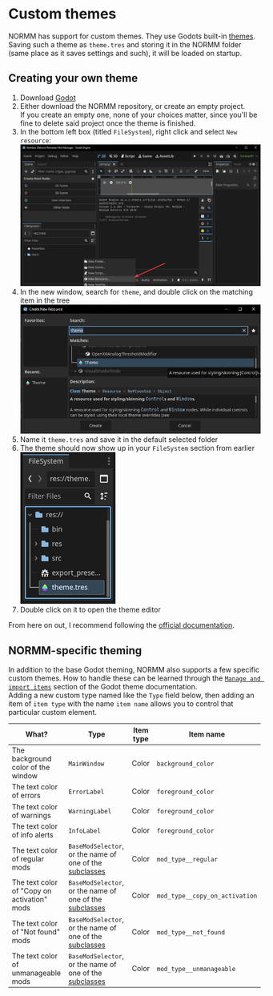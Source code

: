 # Custom themes
NORMM has support for custom themes. They use Godots built-in [themes](https://docs.godotengine.org/en/stable/tutorials/ui/gui_using_theme_editor.html). Saving such a theme as `theme.tres` and storing it in the NORMM folder (same place as it saves settings and such), it will be loaded on startup.

## Creating your own theme
1) Download [Godot](https://godotengine.org/)
2) Either download the NORMM repository, or create an empty project.  
    If you create an empty one, none of your choices matter, since you'll be fine to delete said project once the theme is finished.
3) In the bottom left box (titled `FileSystem`), right click and select `New resource`:  
    ![Creating new Godot resource](/docs/res/godot-new-resource.png)
4) In the new window, search for `theme`, and double click on the matching item in the tree  
    ![Creating a Godot theme](/docs/res/godot-create-theme.png)
5) Name it `theme.tres` and save it in the default selected folder
6) The theme should now show up in your `FileSystem` section from earlier  
    ![Theme file in the Godot FileSystem](/docs/res/godot-theme-in-filesystem.png)
7) Double click on it to open the theme editor

From here on out, I recommend following the [official documentation](https://docs.godotengine.org/en/stable/tutorials/ui/gui_using_theme_editor.html).

## NORMM-specific theming
In addition to the base Godot theming, NORMM also supports a few specific custom themes. How to handle these can be learned through the [`Manage and import items`](https://docs.godotengine.org/en/stable/tutorials/ui/gui_using_theme_editor.html#manage-and-import-items) section of the Godot theme documentation.  
Adding a new custom type named like the `Type` field below, then adding an item of `item type` with the name `item name` allows you to control that particular custom element.

| What?                                       | Type                                                                                                           | Item type | Item name                      |
|---------------------------------------------|----------------------------------------------------------------------------------------------------------------|-----------|--------------------------------|
| The background color of the window          | `MainWindow`                                                                                                   | Color     | `background_color`             |
| The text color of errors                    | `ErrorLabel`                                                                                                   | Color     | `foreground_color`             |
| The text color of warnings                  | `WarningLabel`                                                                                                 | Color     | `foreground_color`             |
| The text color of info alerts               | `InfoLabel`                                                                                                    | Color     | `foreground_color`             |
| The text color of regular mods              | `BaseModSelector`, or the name of one of the [subclasses](/project/src/helper_scripts/components/mod_selector) | Color     | `mod_type__regular`            |
| The text color of "Copy on activation" mods | `BaseModSelector`, or the name of one of the [subclasses](/project/src/helper_scripts/components/mod_selector) | Color     | `mod_type__copy_on_activation` |
| The text color of "Not found" mods          | `BaseModSelector`, or the name of one of the [subclasses](/project/src/helper_scripts/components/mod_selector) | Color     | `mod_type__not_found`          |
| The text color of unmanageable mods         | `BaseModSelector`, or the name of one of the [subclasses](/project/src/helper_scripts/components/mod_selector) | Color     | `mod_type__unmanageable`       |
